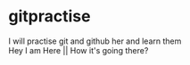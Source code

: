 # gitpractise
I will practise git and github her and learn them
<br/>
Hey I am Here || How it's going there?
